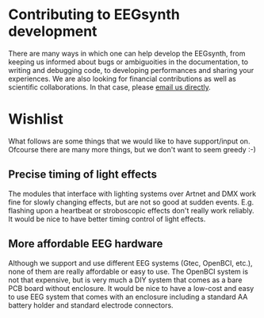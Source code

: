 # Contributing to EEGsynth development

There are many ways in which one can help develop the EEGsynth, from keeping us informed about
bugs or ambiguoities in the documentation, to writing and debugging code, to developing 
performances and sharing your experiences. We are also looking for financial contributions as
well as scientific collaborations. In that case, please [email us directly](stephen.whitmarsh@gmail.com).

# Wishlist

What follows are some things that we would like to have support/input on. Ofcourse there are 
many more things, but we don't want to seem greedy :-)

## Precise timing of light effects

The modules that interface with lighting systems over Artnet and DMX work fine for slowly 
changing effects, but are not so good at sudden events. E.g. flashing upon a heartbeat or stroboscopic effects don't really work reliably. 
It would be nice to have better timing control of light effects.

## More affordable EEG hardware

Although we support and use different EEG systems (Gtec, OpenBCI, etc.), none of them are 
really affordable or easy to use. The OpenBCI system is not that expensive, 
but is very much a DIY system that comes as a bare PCB board without enclosure. 
It would be nice to have a low-cost and easy to use EEG system that comes with an enclosure 
including a standard AA battery holder and standard electrode connectors. 



